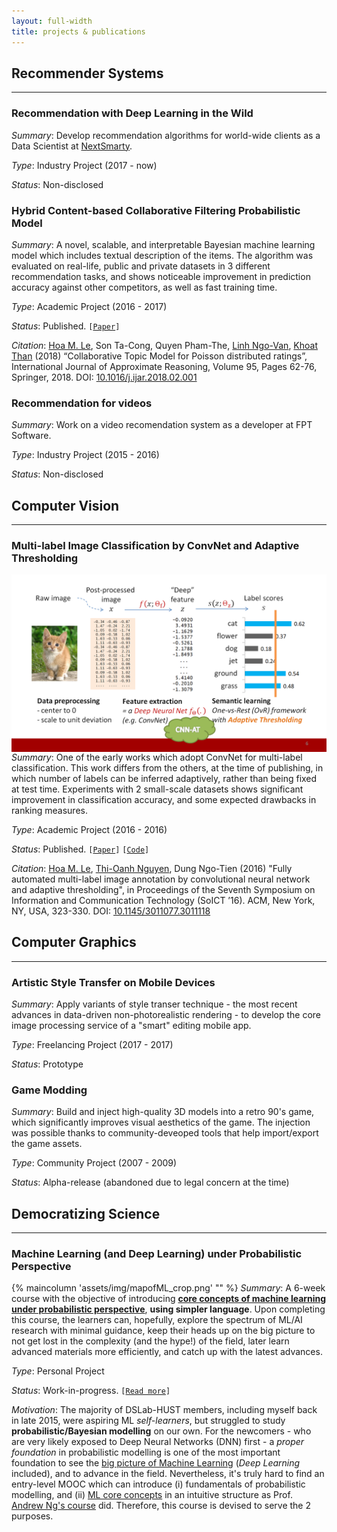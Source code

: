 ```yaml
---
layout: full-width
title: projects & publications
---
```

## Recommender Systems
---
### **Recommendation with Deep Learning in the Wild**
*Summary*: Develop recommendation algorithms for world-wide clients as a Data Scientist at [NextSmarty](https://www.nextsmarty.com/).

*Type*: Industry Project (2017 - now)

*Status*: Non-disclosed

### **Hybrid Content-based Collaborative Filtering Probabilistic Model**
<!-- {% maincolumn 'assets/img/cnnat.png' '' %} -->
*Summary*: A novel, scalable, and interpretable Bayesian machine learning model which includes textual description of the items. The algorithm was evaluated on real-life, public and private datasets in 3 different recommendation tasks, and shows noticeable improvement in prediction accuracy against other competitors, as well as fast training time. 

*Type*: Academic Project (2016 - 2017)

*Status*: Published. `[`[`Paper`](https://doi.org/10.1016/j.ijar.2018.02.001)`]`

*Citation*: <u>Hoa M. Le</u>, Son Ta-Cong, Quyen Pham-The, [Linh Ngo-Van](http://is.hust.edu.vn/~linhnv/), [Khoat Than](http://is.hust.edu.vn/~khoattq/) (2018) “Collaborative Topic Model for Poisson distributed ratings”, International Journal of Approximate Reasoning, Volume 95, Pages 62-76, Springer, 2018. DOI: [10.1016/j.ijar.2018.02.001](https://doi.org/10.1016/j.ijar.2018.02.001)

### **Recommendation for videos**
*Summary*: Work on a video recomendation system as a developer at FPT Software.

*Type*: Industry Project (2015 - 2016)

*Status*: Non-disclosed

## Computer Vision
---
### **Multi-label Image Classification by ConvNet and Adaptive Thresholding**
<!-- {% maincolumn 'assets/img/cnnat.png' '' %} -->
<img align="center" src="/assets/img/cnnat.png"><br>
*Summary*: One of the early works which adopt ConvNet for multi-label classification. This work differs from the others, at the time of publishing, in which number of labels can be inferred adaptively, rather than being fixed at test time. Experiments with 2 small-scale datasets shows significant improvement in classification accuracy, and some expected drawbacks in ranking measures.

*Type*: Academic Project (2016 - 2016)

*Status*: Published. `[`[`Paper`](https://doi.org/10.1145/3011077.3011118)`]` `[`[`Code`](https://github.com/hoamle/multiLabel)`]`

*Citation*: <u>Hoa M. Le</u>, [Thi-Oanh Nguyen](https://soict.hust.edu.vn/en/index.php/our_team/nguyen-thi-oanh-phd/), Dung Ngo-Tien (2016) "Fully automated multi-label image annotation by convolutional neural network and adaptive thresholding", in Proceedings of the Seventh Symposium on Information and Communication Technology (SoICT ’16). ACM, New York, NY, USA, 323-330. DOI: [10.1145/3011077.3011118](https://doi.org/10.1145/3011077.3011118)

## Computer Graphics
---
### **Artistic Style Transfer on Mobile Devices**
*Summary*: Apply variants of style transer technique - the most recent advances in data-driven non-photorealistic rendering - to develop the core image processing service of a "smart" editing mobile app.

*Type*: Freelancing Project (2017 - 2017)

*Status*: Prototype

### **Game Modding**
*Summary*: Build and inject high-quality 3D models into a retro 90's game, which significantly improves visual aesthetics of the game. The injection was possible thanks to community-deveoped tools that help import/export the game assets. 

*Type*: Community Project (2007 - 2009)

*Status*: Alpha-release (abandoned due to legal concern at the time)


## Democratizing Science
---
### **Machine Learning (and Deep Learning) under Probabilistic Perspective**
{% maincolumn 'assets/img/mapofML_crop.png' "" %}
*Summary*: A 6-week course with the objective of introducing [**core concepts of machine learning under probabilistic perspective**](/articles/16/essence-machine-deep-learning/), **using simpler language**. Upon completing this course, the learners can, hopefully, explore the spectrum of ML/AI research with minimal guidance, keep their heads up on the big picture to not get lost in the complexity (and the hype!) of the field, later learn advanced materials more efficiently, and catch up with the latest advances.

*Type*: Personal Project

*Status*: Work-in-progress. `[`[`Read more`](/articles/16/essence-machine-deep-learning)`]`

*Motivation*: The majority of DSLab-HUST members, including myself back in late 2015, were aspiring ML *self-learners*, but struggled to study **probabilistic/Bayesian modelling** on our own. For the newcomers - who are very likely exposed to Deep Neural Networks (DNN) first - a *proper foundation* in probabilistic modelling is one of the most important foundation to see the [big picture of Machine Learning](/articles/16/essence-machine-deep-learning#map) (*Deep Learning* included), and to advance in the field. Nevertheless, it's truly hard to find an entry-level MOOC which can introduce (i) fundamentals of probabilistic modelling, and  (ii) [ML core concepts](/articles/16/essence-machine-deep-learning#core) in an intuitive structure as Prof. [Andrew Ng's course](https://www.coursera.org/learn/machine-learning) did. Therefore, this course is devised to serve the 2 purposes. 
